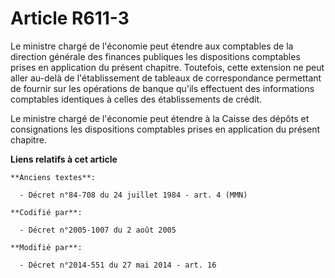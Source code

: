 # Article R611-3

Le ministre chargé de l'économie peut étendre aux  comptables de la direction générale des finances publiques les
dispositions comptables prises en application du présent chapitre. Toutefois, cette extension ne peut aller au-delà de
l'établissement de tableaux de correspondance permettant de fournir sur les opérations de banque qu'ils effectuent des
informations comptables identiques à celles des établissements de crédit. 

Le ministre chargé de l'économie peut étendre à la Caisse des dépôts et consignations les dispositions comptables prises en
application du présent chapitre.

**Liens relatifs à cet article**

	**Anciens textes**:

	  - Décret n°84-708 du 24 juillet 1984 - art. 4 (MMN)

	**Codifié par**:

	  - Décret n°2005-1007 du 2 août 2005

	**Modifié par**:

	  - Décret n°2014-551 du 27 mai 2014 - art. 16
